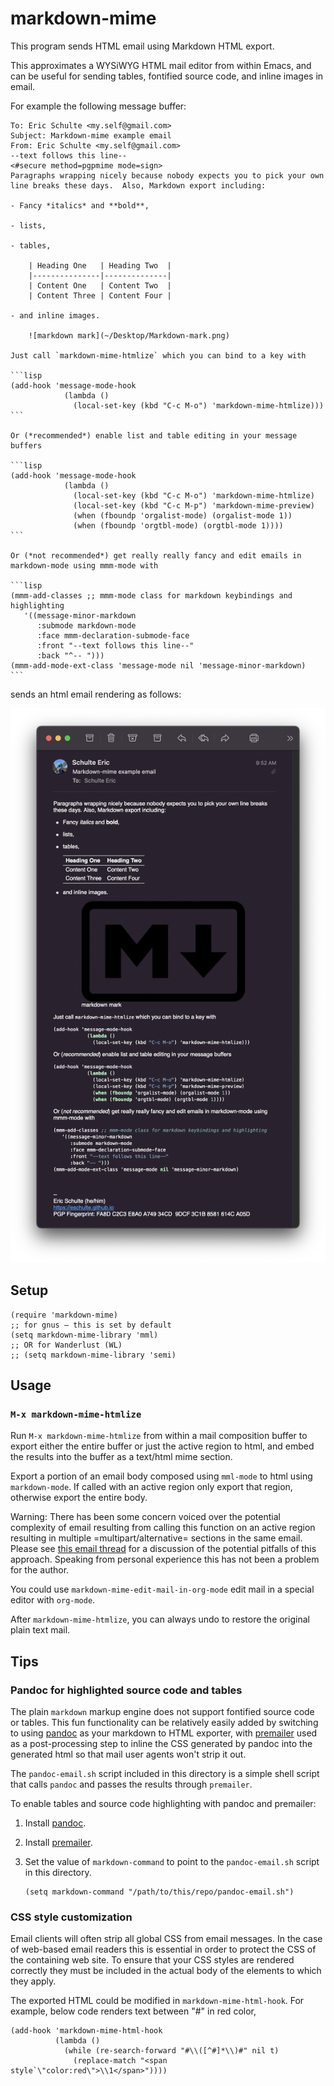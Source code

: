 markdown-mime
=============

This program sends HTML email using Markdown HTML export.

This approximates a WYSiWYG HTML mail editor from within Emacs, and
can be useful for sending tables, fontified source code, and inline
images in email.

For example the following message buffer:


    To: Eric Schulte <my.self@gmail.com>
    Subject: Markdown-mime example email
    From: Eric Schulte <my.self@gmail.com>
    --text follows this line--
    <#secure method=pgpmime mode=sign>
    Paragraphs wrapping nicely because nobody expects you to pick your own
    line breaks these days.  Also, Markdown export including:

    - Fancy *italics* and **bold**,

    - lists,

    - tables,

        | Heading One   | Heading Two  |
        |---------------|--------------|
        | Content One   | Content Two  |
        | Content Three | Content Four |

    - and inline images.

        ![markdown mark](~/Desktop/Markdown-mark.png)

    Just call `markdown-mime-htmlize` which you can bind to a key with

    ```lisp
    (add-hook 'message-mode-hook
                (lambda ()
                  (local-set-key (kbd "C-c M-o") 'markdown-mime-htmlize)))
    ```

    Or (*recommended*) enable list and table editing in your message buffers
    
    ```lisp
    (add-hook 'message-mode-hook
                (lambda ()
                  (local-set-key (kbd "C-c M-o") 'markdown-mime-htmlize)
                  (local-set-key (kbd "C-c M-p") 'markdown-mime-preview)
                  (when (fboundp 'orgalist-mode) (orgalist-mode 1))
                  (when (fboundp 'orgtbl-mode) (orgtbl-mode 1))))
    ```

    Or (*not recommended*) get really really fancy and edit emails in markdown-mode using mmm-mode with

    ```lisp
    (mmm-add-classes ;; mmm-mode class for markdown keybindings and highlighting
       '((message-minor-markdown
          :submode markdown-mode
          :face mmm-declaration-submode-face
          :front "--text follows this line--"
          :back "^-- ")))
    (mmm-add-mode-ext-class 'message-mode nil 'message-minor-markdown)
    ```


sends an html email rendering as follows:

![](https://raw.githubusercontent.com/eschulte/markdown-mime/main/screenshot.png)


## Setup

```elisp
(require 'markdown-mime)
;; for gnus – this is set by default
(setq markdown-mime-library 'mml)
;; OR for Wanderlust (WL)
;; (setq markdown-mime-library 'semi)
```


## Usage

### `M-x markdown-mime-htmlize`

Run `M-x markdown-mime-htmlize` from within a mail composition buffer
to export either the entire buffer or just the active region to html,
and embed the results into the buffer as a text/html mime section.

Export a portion of an email body composed using `mml-mode` to html
using `markdown-mode`.  If called with an active region only export
that region, otherwise export the entire body.

Warning: There has been some concern voiced over the potential
complexity of email resulting from calling this function on an active
region resulting in multiple =multipart/alternative= sections in the
same email. Please see [this email thread][] for a discussion of the
potential pitfalls of this approach. Speaking from personal experience
this has not been a problem for the author.

[this email thread]: http://thread.gmane.org/gmane.emacs.orgmode/23617

You could use `markdown-mime-edit-mail-in-org-mode` edit mail in a special editor with `org-mode`.

After `markdown-mime-htmlize`, you can always undo to restore the
original plain text mail.

## Tips

### Pandoc for highlighted source code and tables
The plain `markdown` markup engine does not support fontified source
code or tables.  This fun functionality can be relatively easily added
by switching to using [pandoc][] as your markdown to HTML exporter,
with [premailer][] used as a post-processing step to inline the CSS
generated by pandoc into the generated html so that mail user agents
won't strip it out.

[pandoc]: https://pandoc.org
[premailer]: https://pypi.org/project/premailer/

The `pandoc-email.sh` script included in this directory is a simple
shell script that calls `pandoc` and passes the results through
`premailer`.

To enable tables and source code highlighting with pandoc and
premailer:

1. Install [pandoc][].

2. Install [premailer][].

3. Set the value of `markdown-command` to point to the
   `pandoc-email.sh` script in this directory.

    ```elisp
    (setq markdown-command "/path/to/this/repo/pandoc-email.sh")
    ```


### CSS style customization
Email clients will often strip all global CSS from email messages. In
the case of web-based email readers this is essential in order to
protect the CSS of the containing web site. To ensure that your CSS
styles are rendered correctly they must be included in the actual body
of the elements to which they apply.

The exported HTML could be modified in `markdown-mime-html-hook`. For example, below code renders text between "#" in red color,
```elisp
(add-hook 'markdown-mime-html-hook
          (lambda ()
            (while (re-search-forward "#\\([^#]*\\)#" nil t)
              (replace-match "<span style`\"color:red\">\\1</span>"))))
```

